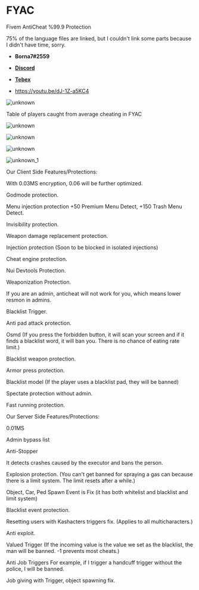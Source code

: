 # FYAC
Fivem AntiCheat %99.9 Protection

75% of the language files are linked, but I couldn't link some parts because I didn't have time, sorry.

- **Borna7#2559**
- [**Discord**](https://discord.gg/EkwWvFS)
- [**Tebex**](https://eyestore.tebex.io/)

- https://youtu.be/dJ-1Z-a5KC4

![unknown](https://github.com/raiderss/FYAC/assets/53000629/459cb2a0-8ef1-4e97-a431-80e06512b1b1)

Table of players caught from average cheating in FYAC

![unknown](https://github.com/raiderss/FYAC/assets/53000629/fde34874-383f-4939-a7d3-070e47d51286)

![unknown](https://github.com/raiderss/FYAC/assets/53000629/a4a992a6-e7d9-4777-8a8c-a7b8747db99c)


![unknown](https://github.com/raiderss/FYAC/assets/53000629/1a5ea25a-069f-4b41-a14d-7f5525f26b51)

![unknown_1](https://github.com/raiderss/FYAC/assets/53000629/71354e2b-a2d9-4e94-9368-f6f2a1a648d4)



Our Client Side Features/Protections:

With 0.03MS encryption, 0.06 will be further optimized.

Godmode protection.

Menu injection protection +50 Premium Menu Detect, +150 Trash Menu Detect.

Invisibility protection.

Weapon damage replacement protection.

Injection protection (Soon to be blocked in isolated injections)

Cheat engine protection.

Nui Devtools Protection.

Weaponization Protection.

If you are an admin, anticheat will not work for you, which means lower resmon in admins.

Blacklist Trigger.

Anti pad attack protection.

Osmd (If you press the forbidden button, it will scan your screen and if it finds a blacklist word, it will ban you. There is no chance of eating rate limit.)

Blacklist weapon protection.

Armor press protection.

Blacklist model (If the player uses a blacklist pad, they will be banned)

Spectate protection without admin.

Fast running protection.

Our Server Side Features/Protections:

0.01MS

Admin bypass list

Anti-Stopper

It detects crashes caused by the executor and bans the person.

Explosion protection. (You can't get banned for spraying a gas can because there is a limit system. The limit resets after a while.)

Object, Car, Ped Spawn Event is Fix (it has both whitelist and blacklist and limit system)

Blacklist event protection.

Resetting users with Kashacters triggers fix. (Applies to all multicharacters.)

Anti exploit.

Valued Trigger (If the incoming value is the value we set as the blacklist, the man will be banned. -1 prevents most cheats.)

Anti Job Triggers For example, if I trigger a handcuff trigger without the police, I will be banned.

Job giving with Trigger, object spawning fix.


